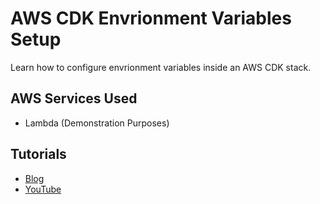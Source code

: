 # AWS CDK Envrionment Variables Setup

Learn how to configure envrionment variables inside an AWS CDK stack.

## AWS Services Used

- Lambda (Demonstration Purposes)

## Tutorials

- [Blog](https://conermurphy.com/blog/making-environment-variables-effortless-aws-cdk-stacks)
- [YouTube](https://youtu.be/yJ74jWIH3rc)
